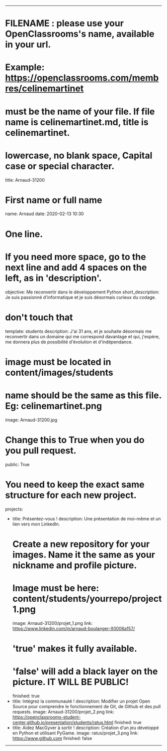 ---

# FILENAME : please use your OpenClassrooms's name, available in your url.
# Example: https://openclassrooms.com/membres/celinemartinet
# must be the name of your file. If file name is celinemartinet.md, title is celinemartinet.
# lowercase, no blank space, Capital case or special character.
title: Arnaud-31200

# First name or full name
name: Arnaud
date: 2020-02-13 10:30

# One line.
# If you need more space, go to the next line and add 4 spaces on the left, as in 'description'.
objective: Me reconvertir dans le développement Python
short_description: Je suis passionné d'informatique et je suis désormais curieux du codage.

# don't touch that
template: students
description:
    J'ai 31 ans, et je souhaite désormais me reconvertir dans un domaine qui me correspond davantage et qui, j'espère, me donnera plus de possibilité d'évolution et d'indépendance.

# image must be located in content/images/students
# name should be the same as this file. Eg: celinemartinet.png
image: Arnaud-31200.jpg

# Change this to True when you do you pull request.
public: True

# You need to keep the exact same structure for each new project.
projects:
  - title: Présentez-vous !
    description: Une présentation de moi-même et un lien vers mon LinkedIn.
    # Create a new repository for your images. Name it the same as your nickname and profile picture.
    # Image must be here: content/students/yourrepo/project1.png
    image: Arnaud-31200/projet_1.png
    link: https://www.linkedin.com/in/arnaud-boulanger-93006a157/
    # 'true' makes it fully available.
    # 'false' will add a black layer on the picture. IT WILL BE PUBLIC!
    finished: true
  - title: Intégrez la communauté !
    description: Modifier un projet Open Source pour comprendre le fonctionnement de Git, de Github et des pull requests. 
    image: Arnaud-31200/projet_2.png
    link: https://openclassrooms-student-center.github.io/presentation/students/ratus.html
    finished: true
  - title: Aidez MacGyver à sortir !
    description: Création d’un jeu développé en Python et utilisant PyGame.
    image: ratus/projet_3.png
    link: https://www.github.com
    finished: false
---